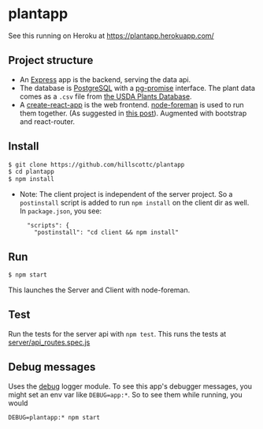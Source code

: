 # plantapp

See this running on Heroku at <a href="https://plantapp.herokuapp.com/">https://plantapp.herokuapp.com/</a>

## Project structure
- An [Express] app is the backend, serving the data api.
- The database is [PostgreSQL] with a [pg-promise] interface. The plant data comes as a `.csv` file from [the USDA Plants Database]. 
- A [create-react-app] is the web frontend. [node-foreman] is used to run them together. (As suggested in [this post]). Augmented with bootstrap and react-router.
## Install
```sh
$ git clone https://github.com/hillscottc/plantapp
$ cd plantapp
$ npm install
```
- Note: The client project is independent of the server project. So a `postinstall` script is added to run `npm install` on the client dir as well. In `package.json`, you see:
    ```
      "scripts": {
        "postinstall": "cd client && npm install"
    ```

## Run
```sh
$ npm start
```
This launches the Server and Client with node-foreman.


## Test
Run the tests for the server api with `npm test`. This runs the tests at [server/api_routes.spec.js](server/api_routes.spec.js)


## Debug messages
Uses the [debug] logger module. To see this app's debugger messages, you might set an env var like `DEBUG=app:*`. So to see them while running, you would
```
DEBUG=plantapp:* npm start
```

[Express]: https://expressjs.com/   
[create-react-app]: https://github.com/facebookincubator/create-react-app 
[this post]: https://www.fullstackreact.com/articles/using-create-react-app-with-a-server/
[node-foreman]: http://strongloop.github.io/node-foreman/
[the USDA Plants Database]: https://plants.usda.gov/dl_all.html
[PostgreSQL]: https://www.postgresql.org/
[pg-promise]: https://github.com/vitaly-t/pg-promise
[debug]: https://github.com/visionmedia/debug 